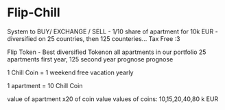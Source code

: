 # Flip-Chill
System to BUY/ EXCHANGE / SELL - 1/10 share of apartment for 10k EUR - diversified on 25 countries, then 125 counteries... Tax Free :3


Flip Token - Best diversified Tokenon all apartments in our portfolio 25 apartments first year, 125 second year prognose
prognose










1 Chill Coin = 1 weekend free vacation yearly





1 apartment = 10 Chill Coin

value of apartment x20 of coin value
values of coins: 10,15,20,40,80 k EUR




